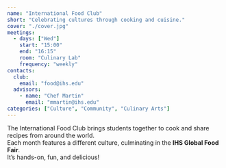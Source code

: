 ```yaml
---
name: "International Food Club"
short: "Celebrating cultures through cooking and cuisine."
cover: "./cover.jpg"
meetings:
  - days: ["Wed"]
    start: "15:00"
    end: "16:15"
    room: "Culinary Lab"
    frequency: "weekly"
contacts:
  club:
    email: "food@ihs.edu"
  advisors:
    - name: "Chef Martin"
      email: "mmartin@ihs.edu"
categories: ["Culture", "Community", "Culinary Arts"]
---
```


The International Food Club brings students together to cook and share recipes from around the world.  
Each month features a different culture, culminating in the **IHS Global Food Fair**.  
It’s hands-on, fun, and delicious!
